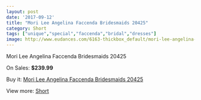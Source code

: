 ```yaml
---
layout: post
date: '2017-09-12'
title: "Mori Lee Angelina Faccenda Bridesmaids 20425"
category: Short
tags: ["unique","special","faccenda","bridal","dresses"]
image: http://www.eudances.com/6163-thickbox_default/mori-lee-angelina-faccenda-bridesmaids-20425.jpg
---
```

Mori Lee Angelina Faccenda Bridesmaids 20425

On Sales: **$239.99**
<a href="https://www.eudances.com/en/short/2206-mori-lee-angelina-faccenda-bridesmaids-20425.html"><amp-img layout="responsive" width="600" height="600" src="//www.eudances.com/6163-thickbox_default/mori-lee-angelina-faccenda-bridesmaids-20425.jpg" alt="Mori Lee Angelina Faccenda Bridesmaids 20425 0" /></a>
<a href="https://www.eudances.com/en/short/2206-mori-lee-angelina-faccenda-bridesmaids-20425.html"><amp-img layout="responsive" width="600" height="600" src="//www.eudances.com/6166-thickbox_default/mori-lee-angelina-faccenda-bridesmaids-20425.jpg" alt="Mori Lee Angelina Faccenda Bridesmaids 20425 1" /></a>
<a href="https://www.eudances.com/en/short/2206-mori-lee-angelina-faccenda-bridesmaids-20425.html"><amp-img layout="responsive" width="600" height="600" src="//www.eudances.com/6165-thickbox_default/mori-lee-angelina-faccenda-bridesmaids-20425.jpg" alt="Mori Lee Angelina Faccenda Bridesmaids 20425 2" /></a>
<a href="https://www.eudances.com/en/short/2206-mori-lee-angelina-faccenda-bridesmaids-20425.html"><amp-img layout="responsive" width="600" height="600" src="//www.eudances.com/6164-thickbox_default/mori-lee-angelina-faccenda-bridesmaids-20425.jpg" alt="Mori Lee Angelina Faccenda Bridesmaids 20425 3" /></a>

Buy it: [Mori Lee Angelina Faccenda Bridesmaids 20425](https://www.eudances.com/en/short/2206-mori-lee-angelina-faccenda-bridesmaids-20425.html "Mori Lee Angelina Faccenda Bridesmaids 20425")

View more: [Short](https://www.eudances.com/en/25-short "Short")
